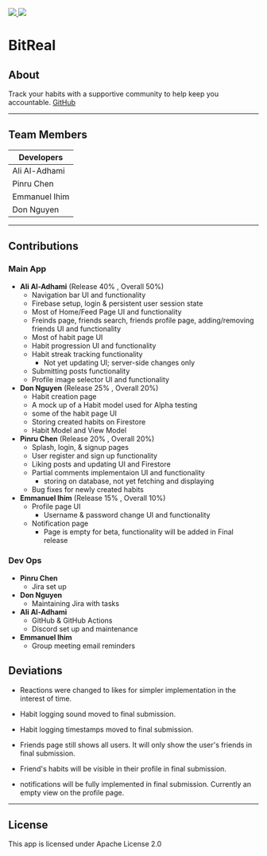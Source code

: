 <p float="left">
  <a href="https://github.com/Bit-Real/BitReal/actions/workflows/main.yml" alt="Main-Build">
    <img src="https://github.com/Bit-Real/BitReal/actions/workflows/main.yml/badge.svg" />
  </a>
  <a href="https://github.com/Bit-Real/BitReal/actions/workflows/dev.yml" alt="Dev-Build">
    <img src="https://github.com/Bit-Real/BitReal/actions/workflows/dev.yml/badge.svg?branch=dev" />
  </a>
</p>

# BitReal

## About
Track your habits with a supportive community to help keep you accountable.
[GitHub](https://github.com/Bit-Real/BitReal/tree/main)

---

## Team Members
Developers      |
----------------|
Ali Al-Adhami   |
Pinru Chen      |
Emmanuel Ihim   |
Don Nguyen      |

---

## Contributions

### Main App

- **Ali Al-Adhami** (Release 40% , Overall 50%)
  - Navigation bar UI and functionality
  - Firebase setup, login & persistent user session state
  - Most of Home/Feed Page UI and functionality
  - Freinds page, friends search, friends profile page, adding/removing friends UI and functionality
  - Most of habit page UI
  - Habit progression UI and functionality
  - Habit streak tracking functionality
    - Not yet updating UI; server-side changes only
  - Submitting posts functionality
  - Profile image selector UI and functionality
- **Don Nguyen** (Release 25% , Overall 20%)
  - Habit creation page
  - A mock up of a Habit model used for Alpha testing
  - some of the habit page UI
  - Storing created habits on Firestore
  - Habit Model and View Model
- **Pinru Chen** (Release 20% , Overall 20%)
  - Splash, login, & signup pages
  - User register and sign up functionality
  - Liking posts and updating UI and Firestore
  - Partial comments implementaion UI and functionality 
    - storing on database, not yet fetching and displaying
  - Bug fixes for newly created habits
- **Emmanuel Ihim** (Release 15% , Overall 10%)
  - Profile page UI
    - Username & password change UI and functionality
  - Notification page
    - Page is empty for beta, functionality will be added in Final release

### Dev Ops
- **Pinru Chen**
  - Jira set up
- **Don Nguyen**
  - Maintaining Jira with tasks
- **Ali Al-Adhami**
  - GitHub & GitHub Actions
  - Discord set up and maintenance
- **Emmanuel Ihim**
  - Group meeting email reminders


## Deviations
- Reactions were changed to likes for simpler implementation in the interest of time. 

- Habit logging sound moved to final submission.

- Habit logging timestamps moved to final submission. 

- Friends page still shows all users. It will only show the user's friends in final submission. 

- Friend's habits will be visible in their profile in final submission. 

- notifications will be fully implemented in final submission. Currently an empty view on the profile page.
---
## License
This app is licensed under Apache License 2.0
